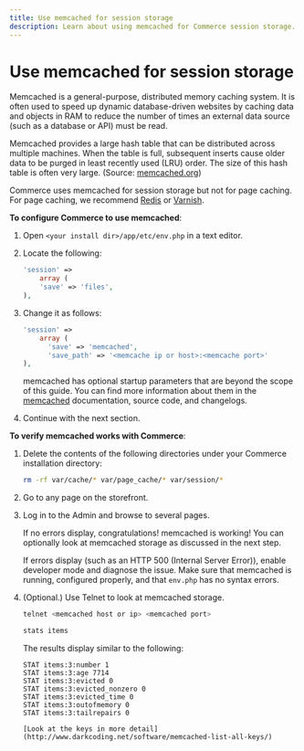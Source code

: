 ```yaml
---
title: Use memcached for session storage
description: Learn about using memcached for Commerce session storage.
---
```


# Use memcached for session storage

Memcached is a general-purpose, distributed memory caching system. It is often used to speed up dynamic database-driven websites by caching data and objects in RAM to reduce the number of times an external data source (such as a database or API) must be read.

Memcached provides a large hash table that can be distributed across multiple machines. When the table is full, subsequent inserts cause older data to be purged in least recently used (LRU) order. The size of this hash table is often very large. (Source: [memcached.org](http://memcached.org/))

Commerce uses memcached for session storage but not for page caching. For page caching, we recommend [Redis](../cache/redis-pg-cache.md) or [Varnish](../cache/config-varnish.md).

**To configure Commerce to use memcached**:

1. Open `<your install dir>/app/etc/env.php` in a text editor.
1. Locate the following:

   ```php
   'session' =>
       array (
       'save' => 'files',
   ),
   ```

1. Change it as follows:

   ```php
   'session' =>
       array (
         'save' => 'memcached',
         'save_path' => '<memcache ip or host>:<memcache port>'
   ),
   ```

   memcached has optional startup parameters that are beyond the scope of this guide. You can find more information about them in the [memcached](https://php.net/manual/en/memcached.sessions.php) documentation, source code, and changelogs.

1. Continue with the next section.

**To verify memcached works with Commerce**:

1. Delete the contents of the following directories under your Commerce installation directory:

   ```bash
   rm -rf var/cache/* var/page_cache/* var/session/*
   ```

1. Go to any page on the storefront.

1. Log in to the Admin and browse to several pages.

   If no errors display, congratulations! memcached is working! You can optionally look at memcached storage as discussed in the next step.

   If errors display (such as an HTTP 500 (Internal Server Error)), enable developer mode and diagnose the issue. Make sure that memcached is running, configured properly, and that `env.php` has no syntax errors.

1. (Optional.) Use Telnet to look at memcached storage.

   ```bash
   telnet <memcached host or ip> <memcached port>
   ```

   ```bash
   stats items
   ```

   The results display similar to the following:

   ```terminal
   STAT items:3:number 1
   STAT items:3:age 7714
   STAT items:3:evicted 0
   STAT items:3:evicted_nonzero 0
   STAT items:3:evicted_time 0
   STAT items:3:outofmemory 0
   STAT items:3:tailrepairs 0

   [Look at the keys in more detail](http://www.darkcoding.net/software/memcached-list-all-keys/)
   ```
